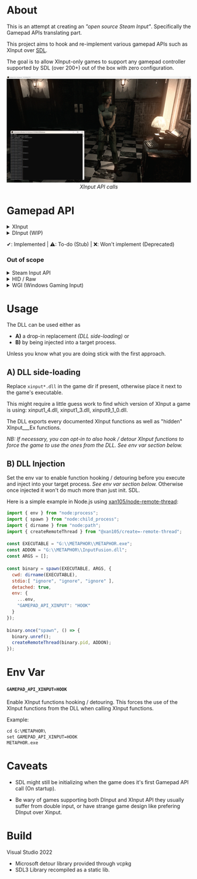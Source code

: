 About
=====

This is an attempt at creating an _"open source Steam Input"_. Specifically the Gamepad APIs translating part.

This project aims to hook and re-implement various gamepad APIs such as XInput over [SDL](https://www.libsdl.org/).

The goal is to allow XInput-only games to support any gamepad controller supported by SDL (over 200+) out of the box with zero configuration.

<p align="center">
  <img src="https://github.com/xan105/InputFusion/raw/main/screenshot/debug.png">
  <em>XInput API calls</em>
</p>

Gamepad API
===========

<details><summary>XInput</summary>

  - XInputGetState ✔️
  - XInputGetStateEx ✔️
  - XInputSetState ✔️
  - XInputSetStateEx¹ ✔️
  - XInputGetBatteryInformation ✔️
  - XInputGetCapabilities ✔️
  - XInputGetCapabilitiesEx ✔️ 
  - XInputGetKeystroke ⚠️
  - XInputWaitForGuideButton ⚠️
  - XInputCancelGuideButtonWait ⚠️
  - XInputPowerOffController ⚠️
  - XInputGetBaseBusInformation ⚠️
  - XInputEnable ❌
  - XInputGetAudioDeviceIds ❌
  - XInputGetDSoundAudioDeviceGuids ❌

¹ NB: XInputSetStateEx() from GDK _(XInputOnGameInput)_ is implemented and has been arbitrarily set to ordinal 1000. It does not exist in XInput.

</details>

<details><summary>DInput (WIP)</summary>

  - DirectInput8Create
    + IDirectInput8::ConfigureDevices
    + IDirectInput8::CreateDevice
      - IDirectInputDevice8::Acquire
      - IDirectInputDevice8::BuildActionMap
      - IDirectInputDevice8::CreateEffect
      - IDirectInputDevice8::EnumCreatedEffectObjects
      - IDirectInputDevice8::EnumEffects
      - IDirectInputDevice8::EnumEffectsInFile
      - IDirectInputDevice8::EnumObjects
      - IDirectInputDevice8::Escape
      - IDirectInputDevice8::GetCapabilities
      - IDirectInputDevice8::GetDeviceData
      - IDirectInputDevice8::GetDeviceInfo
      - IDirectInputDevice8::GetDeviceState
      - IDirectInputDevice8::GetEffectInfo
      - IDirectInputDevice8::GetForceFeedbackState
      - IDirectInputDevice8::GetImageInfo
      - IDirectInputDevice8::GetObjectInfo
      - IDirectInputDevice8::GetProperty
      - IDirectInputDevice8::Initialize
      - IDirectInputDevice8::Poll
      - IDirectInputDevice8::RunControlPanel
      - IDirectInputDevice8::SendDeviceData
      - IDirectInputDevice8::SendForceFeedbackCommand
      - IDirectInputDevice8::SetActionMap
      - IDirectInputDevice8::SetCooperativeLevel
      - IDirectInputDevice8::SetDataFormat
      - IDirectInputDevice8::SetEventNotification
      - IDirectInputDevice8::SetProperty
      - IDirectInputDevice8::Unacquire
      - IDirectInputDevice8::WriteEffectToFile
    + IDirectInput8::EnumDevices
    + IDirectInput8::EnumDevicesBySemantics
    + IDirectInput8::FindDevice
    + IDirectInput8::GetDeviceStatus
    + IDirectInput8::Initialize
    + IDirectInput8::RunControlPanel

</details>

✔: Implemented | ⚠: To-do (Stub) | ❌: Won't implement (Deprecated)

### Out of scope

<details><summary>Steam Input API</summary>
  <br/>
  Steam Input API only games. You need an action set to translate input. Hooking these API is going down the Steam Enulator rabbit hole.
  
</details>
  
<details><summary>HID / Raw</summary>
  <br/>
  These APIs aren't really like the standardised Gamepad APIs like XInput. They are much akin to low level access.
  If a game uses these APIs to add support for a specific Gamepad;
  The game devs probably have a certain experience in mind and we shouldn't interfere with it.
  
  Many mods and other 3rd party "fix" rely on these low level access to do their job.
  And they often complain about the new Steam Input capabilities of hooking system wide all relevant APIs for gamepad while Steam is running.
  
  As such, I do no think these API are relevant for my project.
  
</details>

<details><summary>WGI (Windows Gaming Input)</summary>
  <br/>
  This API is new and specifically designed to allow support for Gamepad others than Xbox controllers in a standardised way.
  Doesn't seem pertinent to this project for now.
  
</details>

Usage
=====

The DLL can be used either as 
- **A)** a drop-in replacement _(DLL side-loading)_ or
- **B)** by being injected into a target process.

Unless you know what you are doing stick with the first approach.

## A) DLL side-loading

Replace `xinput*.dll` in the game dir if present, otherwise place it next to the game's executable.

This might require a little guess work to find which version of XInput a game is using: xinput1_4.dll, xinput1_3.dll, xinput9_1_0.dll.

The DLL exports every documented XInput functions as well as "hidden" XInput___Ex functions.

_NB: If necessary, you can opt-in to also hook / detour XInput functions to force the game to use the ones from the DLL. See env var section below._

## B) DLL Injection

Set the env var to enable function hooking / detouring before you execute and inject into your target process. _See env var section below._
Otherwise once injected it won't do much more than just init. SDL.

Here is a simple example in Node.js using [xan105/node-remote-thread](https://github.com/xan105/node-remote-thread):

```js
import { env } from "node:process";
import { spawn } from "node:child_process";
import { dirname } from "node:path";
import { createRemoteThread } from "@xan105/create=-remote-thread";

const EXECUTABLE = "G:\\METAPHOR\\METAPHOR.exe";
const ADDON = "G:\\METAPHOR\\InputFusion.dll";
const ARGS = [];

const binary = spawn(EXECUTABLE, ARGS, {
  cwd: dirname(EXECUTABLE),
  stdio:[ "ignore", "ignore", "ignore" ], 
  detached: true,
  env: {
    ...env,
    "GAMEPAD_API_XINPUT": "HOOK"
  }
});

binary.once("spawn", () => {
  binary.unref();
  createRemoteThread(binary.pid, ADDON);
});
```


Env Var
=======

#### `GAMEPAD_API_XINPUT=HOOK`

Enable XInput functions hooking / detouring. 
This forces the use of the XInput functions from the DLL when calling XInput functions.

Example:

```console
cd G:\METAPHOR\
set GAMEPAD_API_XINPUT=HOOK
METAPHOR.exe
```

Caveats
=======

- SDL might still be initializing when the game does it's first Gamepad API call (On startup).

- Be wary of games supporting both DInput and XInput API they usually suffer from double input, or have strange game design like prefering DInput over Xinput.

Build
=====

Visual Studio 2022
  - Microsoft detour library provided through vcpkg
  - SDL3 Library recompiled as a static lib.
  
